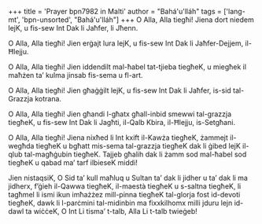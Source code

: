 +++
title = 'Prayer bpn7982 in Malti'
author = "Bahá'u'lláh"
tags = ['lang-mt', 'bpn-unsorted', "Bahá'u'lláh"]
+++
O Alla, Alla tiegħi! Jiena dort niedem lejK, u fis-sew Int Dak li Jaħfer, li Jħenn. 

O Alla, Alla tiegħi! Jien erġajt lura lejK, u fis-sew Int Dak li Jaħfer-Dejjem, il-Ħlejju.

O Alla, Alla tiegħi! Jien iddendilt mal-ħabel tat-tjieba tiegħeK, u miegħek il maħżen ta’ kulma jinsab fis-sema u fl-art.

O Alla, Alla tiegħi! Jien għaġġilt lejK, u fis-sew Int Dak li Jaħfer, is-sid tal-Grazzja kotrana.
 
O Alla, Alla tiegħi! Jien għandi l-għatx għall-inbid smewwi tal-grazzja tiegħeK, u fis-sew Int Dak li  Jagħti, il-Qalb Kbira, il-Ħlejju, is-Setgħani.

O Alla, Alla tiegħi! Jiena nixħed li Int kxift il-Kawża tiegħeK, żammejt il-wegħda tiegħeK u bgħatt mis-sema tal-grazzja tiegħeK dak li ġibed lejK il-qlub tal-magħġubin tiegħeK. Tajjeb għalih dak li żamm sod mal-ħabel sod tiegħeK u qabad ma’ tarf ilbieseK middi!

Jien nistaqsiK, O Sid ta’ kull maħluq u Sultan ta’ dak li jidher u ta’ dak li ma jidherx, f’ġieh il-Qawwa tiegħeK, il-maestà tiegħeK u s-saltna tiegħeK, li tagħmel li ismi ikun imħażżez mill-pinna tiegħeK tal-glorja fost id-devoti tiegħeK, dawk li l-parċmini tal-midinbin ma fixxkilhomx milli jduru lejn id-dawl ta wiċċeK, O Int Li tisma’ t-talb, Alla Li t-talb twieġeb!
